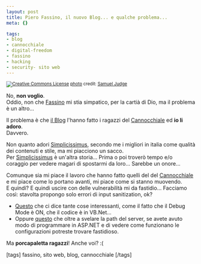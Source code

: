 ```yaml
--- 
layout: post
title: Piero Fassino, il nuovo Blog... e qualche problema...
meta: {}

tags: 
- blog
- cannocchiale
- digital-freedom
- fassino
- hacking
- security- sito web
---
```

<a href="http://www.flickr.com/photos/7588729@N03/2288769937/" title="" target="_blank"><img src="http://farm3.static.flickr.com/2386/2288769937_37348e23b1.jpg" alt="" border="0" /></a>  
<small><a href="http://www.photodropper.com/creative-commons/" title="creative commons" target="_blank"><img src="http://www.lastknight.com/wp-content/plugins/photo_dropper//images/cc.gif" alt="Creative Commons License" border="0" /></a> <a href="http://www.photodropper.com/photos/" target="_blank">photo</a> credit: <a href="http://www.flickr.com/people/Samuel Judge/" title="Samuel Judge" target="_blank">Samuel Judge</a></small>

No, **non voglio**.  
Oddio, non che [Fassino](http://www.pierofassino.it) mi stia simpatico, per la cartià di Dio, ma il problema è un altro...  
  
Il problema è che [il Blog](http://www.pierofassino.it) l'hanno fatto i ragazzi del [Cannocchiale](http://www.ilcannocchiale.it/) ed **io li adoro**.  
Davvero.  
  
Non quanto adori [Simplicissimus](http://blogs.simplicissimus.it/), secondo me i migliori in italia come qualità dei contenuti e stile, ma mi piacciono un sacco.  
Per [Simplicissimus](http://blogs.simplicissimus.it/) è un'altra storia... Prima o poi troverò tempo e/o coraggio per vedere magari di spostarmi da loro... Sarebbe un onore...
  
Comunque sia mi piace il lavoro che hanno fatto quelli del del [Cannocchiale](http://www.ilcannocchiale.it/)  e mi piace come lo portano avanti, mi piace come si stanno muovendo.  
E quindi? E quindi uscire con delle vulnerabilità mi da fastidio... Facciamo così: stavolta propongo solo errori di input sanitization, ok?  
  
* <A href="http://www.pierofassino.it/gw/producer//galleria.aspx?id_ref=91&id_galleria=21'&t=/documenti/galleria.htm">Questo</A> che ci dice tante cose interessanti, come il fatto che il Debug Mode è ON, che il codice è in VB.Net...  
* Oppure [questo](http://www.pierofassino.it/gw/producer/index.aspx?t=web.config) che oltre a svelare la path del server, se avete avuto modo di programmare in ASP.NET e di vedere come funzionano le configurazioni potreste trovare fastidioso.  
  
Ma **porcapaletta ragazzi**! Anche voi? :(  
  
[tags] fassino, sito web, blog, cannocchiale [/tags] 
